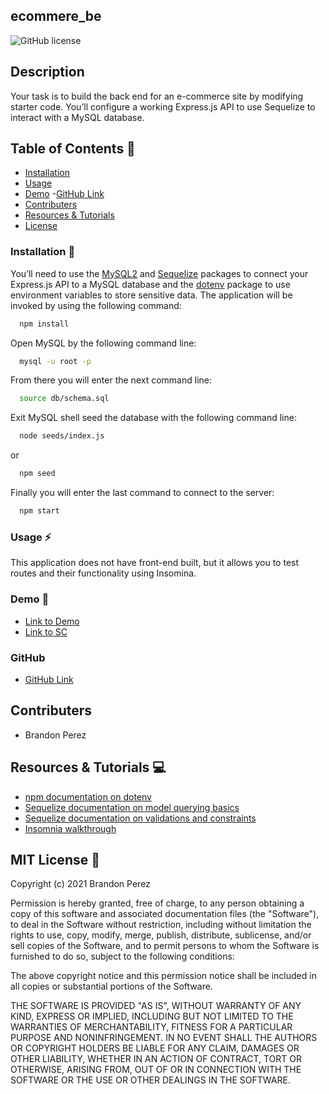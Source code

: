 ## ecommere_be


![GitHub license](https://img.shields.io/badge/license-MIT-ff69b4.svg)


## Description
Your task is to build the back end for an e-commerce site by modifying starter code. You’ll configure a working Express.js API to use Sequelize to interact with a MySQL database.


## Table of Contents 🔎
- [Installation](#installation)
- [Usage](#usage)
- [Demo](#demo)
 -[GitHub Link](#githubdeploylink)
- [Contributers](#contributers)
- [Resources & Tutorials](#resources&tutorials)
- [License](#license)

### Installation  💾
You’ll need to use the [MySQL2](https://www.npmjs.com/package/mysql2) and [Sequelize](https://www.npmjs.com/package/sequelize) packages to connect your Express.js API to a MySQL database and the [dotenv](https://www.npmjs.com/package/dotenv) package to use environment variables to store sensitive data. The application will be invoked by using the following command:

```bash
  npm install
```
Open MySQL by the following command line:
```bash
  mysql -u root -p
```
From there you will enter the next command line: 
```bash
  source db/schema.sql
``` 

Exit MySQL shell seed the database with the following command line: 
```bash
  node seeds/index.js  
```
or
```bash
  npm seed
```
Finally you will enter the last command to connect to the server: 
```bash
  npm start
```


### Usage ⚡
This application does not have front-end built, but it allows you to test routes and their functionality using Insomina. 

### Demo 🎥

* [Link to Demo](https://watch.screencastify.com/v/8R7YwJrHIAsmIUnVBE3K )
* [Link to SC](https://drive.google.com/file/d/1h6oQi6QKolYNFC86s1vP8sFzdjsngw31/view?usp=sharing)

### GitHub 

* [GitHub Link](https://github.com/bperez05/ecommere_be.git)


## Contributers
* Brandon Perez


## Resources & Tutorials  💻

* [npm documentation on dotenv](#https://www.npmjs.com/package/dotenv)
* [Sequelize documentation on model querying basics](#https://sequelize.org/master/manual/model-querying-basics.html)
* [Sequelize documentation on validations and constraints](#https://sequelize.org/master/manual/validations-and-constraints.html)
* [Insomnia walkthrough](https://www.youtube.com/watch?v=H_k8Z8Zq99s)


## MIT License 📍

Copyright (c) 2021 Brandon Perez

Permission is hereby granted, free of charge, to any person obtaining a copy
of this software and associated documentation files (the "Software"), to deal
in the Software without restriction, including without limitation the rights
to use, copy, modify, merge, publish, distribute, sublicense, and/or sell
copies of the Software, and to permit persons to whom the Software is
furnished to do so, subject to the following conditions:

The above copyright notice and this permission notice shall be included in all
copies or substantial portions of the Software.

THE SOFTWARE IS PROVIDED "AS IS", WITHOUT WARRANTY OF ANY KIND, EXPRESS OR
IMPLIED, INCLUDING BUT NOT LIMITED TO THE WARRANTIES OF MERCHANTABILITY,
FITNESS FOR A PARTICULAR PURPOSE AND NONINFRINGEMENT. IN NO EVENT SHALL THE
AUTHORS OR COPYRIGHT HOLDERS BE LIABLE FOR ANY CLAIM, DAMAGES OR OTHER
LIABILITY, WHETHER IN AN ACTION OF CONTRACT, TORT OR OTHERWISE, ARISING FROM,
OUT OF OR IN CONNECTION WITH THE SOFTWARE OR THE USE OR OTHER DEALINGS IN THE
SOFTWARE.